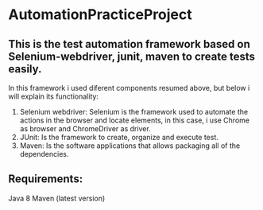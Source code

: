 # AutomationPracticeProject
## This is the test automation framework based on Selenium-webdriver, junit, maven to create tests easily.

In this framework i used diferent components resumed above, but below i will explain its functionality:

1. Selenium webdriver: Selenium is the framework used to automate the actions in the browser and locate elements, in this case, i use Chrome as browser and ChromeDriver as driver.
2. JUnit: Is the framework to create, organize and execute test.
3. Maven: Is the software applications that allows packaging all of the dependencies.



## Requirements:
Java 8
Maven (latest version)


